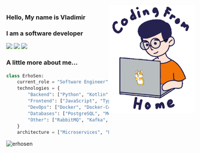 <img align='right' src="images/coryag.gif" width="230">

### Hello, My name is Vladimir 
### I am a software developer 

[![](https://img.shields.io/badge/LinkedIn-erhosen-darkblue)](https://www.linkedin.com/in/vyazovetskov/)
[![](https://img.shields.io/badge/Telegram-erhosen-blue)](https://t.me/erhosen)
[![](https://img.shields.io/badge/Gmail-erhosen%40gmail.com-red)](mailto:erhosen@gmail.com)


### A little more about me...  

```python
class ErhoSen:
    current_role = "Software Engineer"
    technologies = {
        "Backend": ["Python", "Kotlin", "GoLang", "Django", "FastAPI"],
        "Frontend": ["JavaScript", "TypeScript", "Swift"],
        "DevOps": ["Docker", "Docker-Compose", "Kubernetes", "CI/CD"],
        "Databases": ["PostgreSQL", "MongoDB", "SQLite", "ElasticSearch", "Redis"],
        "Other": ["RabbitMQ", "Kafka", "TDD"]
    }
    architecture = ["Microservices", "REST APIs", "Serverless"]
```
<img src="https://github-readme-stats.vercel.app/api?username=erhosen&show_icons=true" alt="erhosen" />
